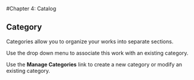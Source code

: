 #Chapter 4: Catalog
## Category

Categories allow you to organize your works into separate sections.

Use the drop down menu to associate this work with an existing category.

Use the **Manage Categories** link to create a new category or modify an existing category.
